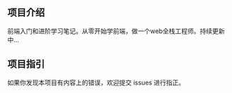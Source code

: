 



## 项目介绍


前端入门和进阶学习笔记。从零开始学前端，做一个web全栈工程师。持续更新中...

## 项目指引

如果你发现本项目有内容上的错误，欢迎提交 issues 进行指正。




